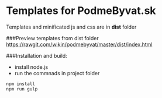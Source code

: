 Templates for PodmeByvat.sk
========

Templates and minificated js and css are in **dist** folder

###Preview templates from dist folder
https://rawgit.com/wikin/podmebyvat/master/dist/index.html


###Installation and build:
* install node.js
* run the commnads in project folder

```
npm install
npm run gulp
```


